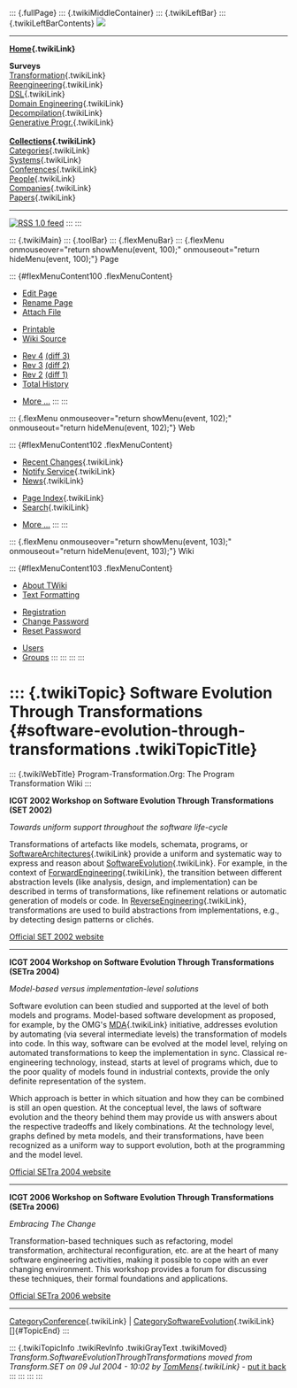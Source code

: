 ::: {.fullPage}
::: {.twikiMiddleContainer}
::: {.twikiLeftBar}
::: {.twikiLeftBarContents}
![](../pub/transformation.gif)

------------------------------------------------------------------------

**[Home](WebHome){.twikiLink}**

**Surveys**\
[Transformation](ProgramTransformation){.twikiLink}\
[Reengineering](ReengineeringWiki){.twikiLink}\
[DSL](DomainSpecificLanguages){.twikiLink}\
[Domain Engineering](DomainEngineering){.twikiLink}\
[Decompilation](DeCompilation){.twikiLink}\
[Generative Progr.](GenerativeProgrammingWiki){.twikiLink}\
\
**[Collections](CategoryCollection){.twikiLink}**\
[Categories](CategoryCategory){.twikiLink}\
[Systems](TransformationSystems){.twikiLink}\
[Conferences](TransformationConferences){.twikiLink}\
[People](TransformationPeople){.twikiLink}\
[Companies](TransformationCompanies){.twikiLink}\
[Papers](CategoryPaper){.twikiLink}

------------------------------------------------------------------------

[![](../pub/rss.gif "RSS 1.0 feed")](WebRss@skin=rss)
:::
:::

::: {.twikiMain}
::: {.toolBar}
::: {.flexMenuBar}
::: {.flexMenu onmouseover="return showMenu(event, 100);" onmouseout="return hideMenu(event, 100);"}
Page

::: {#flexMenuContent100 .flexMenuContent}
-   [Edit
    Page](http://www.program-transformation.org/edit/Transform/SoftwareEvolutionThroughTransformations?t=1536826352)
-   [Rename
    Page](http://www.program-transformation.org/rename/Transform/SoftwareEvolutionThroughTransformations)
-   [Attach
    File](http://www.program-transformation.org/attach/Transform/SoftwareEvolutionThroughTransformations)

<!-- -->

-   [Printable](http://www.program-transformation.org/view/Transform/SoftwareEvolutionThroughTransformations?skin=print.pattern)
-   [Wiki
    Source](http://www.program-transformation.org/view/Transform/SoftwareEvolutionThroughTransformations?skin=text&raw=on&contenttype=text/plain)

<!-- -->

-   [Rev
    4](http://www.program-transformation.org/view/Transform/SoftwareEvolutionThroughTransformations?rev=1.4)
    [(diff 3)](http://www.program-transformation.org/rdiff/Transform/SoftwareEvolutionThroughTransformations?rev1=1.4&rev2=1.3)
-   [Rev
    3](http://www.program-transformation.org/view/Transform/SoftwareEvolutionThroughTransformations?rev=1.3)
    [(diff 2)](http://www.program-transformation.org/rdiff/Transform/SoftwareEvolutionThroughTransformations?rev1=1.3&rev2=1.2)
-   [Rev
    2](http://www.program-transformation.org/view/Transform/SoftwareEvolutionThroughTransformations?rev=1.2)
    [(diff 1)](http://www.program-transformation.org/rdiff/Transform/SoftwareEvolutionThroughTransformations?rev1=1.2&rev2=1.1)
-   [Total
    History](http://www.program-transformation.org/rdiff/Transform/SoftwareEvolutionThroughTransformations)

<!-- -->

-   [More
    \...](http://www.program-transformation.org/oops/Transform/SoftwareEvolutionThroughTransformations?template=oopsmore&param1=1.4&param2=1.4)
:::
:::

::: {.flexMenu onmouseover="return showMenu(event, 102);" onmouseout="return hideMenu(event, 102);"}
Web

::: {#flexMenuContent102 .flexMenuContent}
-   [Recent Changes](WebChanges){.twikiLink}
-   [Notify Service](WebNotify){.twikiLink}
-   [News](WebNews){.twikiLink}

<!-- -->

-   [Page Index](WebIndex){.twikiLink}
-   [Search](WebSearch){.twikiLink}

<!-- -->

-   [More
    \...](http://www.program-transformation.org/oops/Transform/SoftwareEvolutionThroughTransformations?template=oopsmore&param1=1.4&param2=1.4)
:::
:::

::: {.flexMenu onmouseover="return showMenu(event, 103);" onmouseout="return hideMenu(event, 103);"}
Wiki

::: {#flexMenuContent103 .flexMenuContent}
-   [About
    TWiki](http://www.program-transformation.org/view/TWiki/WebHome)
-   [Text
    Formatting](http://www.program-transformation.org/view/TWiki/TextFormattingRules)

<!-- -->

-   [Registration](http://www.program-transformation.org/view/TWiki/TWikiRegistration)
-   [Change
    Password](http://www.program-transformation.org/view/TWiki/ChangePassword)
-   [Reset
    Password](http://www.program-transformation.org/view/TWiki/ResetPassword)

<!-- -->

-   [Users](http://www.program-transformation.org/view/Main/TWikiUsers)
-   [Groups](http://www.program-transformation.org/view/Main/TWikiGroups)
:::
:::
:::
:::

::: {.twikiTopic}
Software Evolution Through Transformations {#software-evolution-through-transformations .twikiTopicTitle}
==========================================

::: {.twikiWebTitle}
Program-Transformation.Org: The Program Transformation Wiki
:::

**ICGT 2002 Workshop on Software Evolution Through Transformations (SET
2002)**

*Towards uniform support throughout the software life-cycle*

Transformations of artefacts like models, schemata, programs, or
[SoftwareArchitectures](SoftwareArchitecture){.twikiLink} provide a
uniform and systematic way to express and reason about
[SoftwareEvolution](SoftwareEvolution){.twikiLink}. For example, in the
context of [ForwardEngineering](ForwardEngineering){.twikiLink}, the
transition between different abstraction levels (like analysis, design,
and implementation) can be described in terms of transformations, like
refinement relations or automatic generation of models or code. In
[ReverseEngineering](ReverseEngineering){.twikiLink}, transformations
are used to build abstractions from implementations, e.g., by detecting
design patterns or clichés.

[Official SET 2002
website](http://www.uni-paderborn.de/cs/ag-engels/Conferences/ICGT02/FSWE/)

------------------------------------------------------------------------

**ICGT 2004 Workshop on Software Evolution Through Transformations
(SETra 2004)**

*Model-based versus implementation-level solutions*

Software evolution can been studied and supported at the level of both
models and programs. Model-based software development as proposed, for
example, by the OMG\'s [MDA](MDA){.twikiLink} initiative, addresses
evolution by automating (via several intermediate levels) the
transformation of models into code. In this way, software can be evolved
at the model level, relying on automated transformations to keep the
implementation in sync. Classical re-engineering technology, instead,
starts at level of programs which, due to the poor quality of models
found in industrial contexts, provide the only definite representation
of the system.

Which approach is better in which situation and how they can be combined
is still an open question. At the conceptual level, the laws of software
evolution and the theory behind them may provide us with answers about
the respective tradeoffs and likely combinations. At the technology
level, graphs defined by meta models, and their transformations, have
been recognized as a uniform way to support evolution, both at the
programming and the model level.

[Official SETra 2004
website](http://wwwcs.upb.de/cs/ag-engels/ag_engl/Segravis/Events/SETra04/)

------------------------------------------------------------------------

**ICGT 2006 Workshop on Software Evolution Through Transformations
(SETra 2006)**

*Embracing The Change*

Transformation-based techniques such as refactoring, model
transformation, architectural reconfiguration, etc. are at the heart of
many software engineering activities, making it possible to cope with an
ever changing environment. This workshop provides a forum for discussing
these techniques, their formal foundations and applications.

[Official SETra 2006
website](http://www.cs.le.ac.uk/people/rh122/setra.html)

------------------------------------------------------------------------

[CategoryConference](CategoryConference){.twikiLink} \|
[CategorySoftwareEvolution](CategorySoftwareEvolution){.twikiLink}\
[]{#TopicEnd}
:::

::: {.twikiTopicInfo .twikiRevInfo .twikiGrayText .twikiMoved}
*Transform.SoftwareEvolutionThroughTransformations moved from
Transform.SET on 09 Jul 2004 - 10:02 by
[TomMens](../Main/TomMens){.twikiLink}* - [put it
back](http://www.program-transformation.org/rename/Transform/SoftwareEvolutionThroughTransformations?newweb=Transform&newtopic=SET&confirm=on "Click to move topic back to previous location, with option to change references.")
:::
:::
:::
:::
